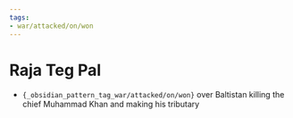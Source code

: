 ```yaml
---
tags:
- war/attacked/on/won
---
```

   
# Raja Teg Pal   
* `{_obsidian_pattern_tag_war/attacked/on/won}` over Baltistan killing the chief Muhammad Khan and making his tributary